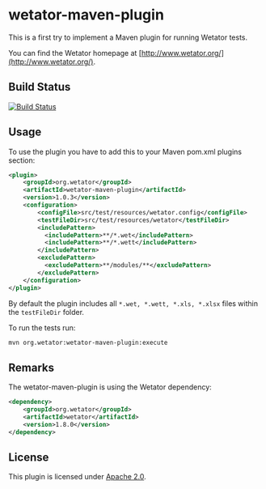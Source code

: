 # wetator-maven-plugin

This is a first try to implement a Maven plugin for running Wetator tests.

You can find the Wetator homepage at [http://www.wetator.org/](http://www.wetator.org/).

## Build Status
[![Build Status](https://travis-ci.org/fred4jupiter/wetator-maven-plugin.svg?branch=master)](https://travis-ci.org/fred4jupiter/wetator-maven-plugin)

## Usage
To use the plugin you have to add this to your Maven pom.xml plugins section:

```xml
<plugin>
    <groupId>org.wetator</groupId>
    <artifactId>wetator-maven-plugin</artifactId>
    <version>1.0.3</version>
    <configuration>
        <configFile>src/test/resources/wetator.config</configFile>
        <testFileDir>src/test/resources/wetator</testFileDir>
        <includePattern>
          <includePattern>**/*.wet</includePattern>
          <includePattern>**/*.wett</includePattern>
        </includePattern>
        <excludePattern>
          <excludePattern>**/modules/**</excludePattern>
        </excludePattern>
    </configuration>
</plugin>
```

By default the plugin includes all `*.wet, *.wett, *.xls, *.xlsx` files within the `testFileDir` folder.

To run the tests run:

```bash
mvn org.wetator:wetator-maven-plugin:execute
```

## Remarks
The wetator-maven-plugin is using the Wetator dependency:

```xml
<dependency>
    <groupId>org.wetator</groupId>
    <artifactId>wetator</artifactId>
    <version>1.8.0</version>
</dependency>
```

## License

This plugin is licensed under [Apache 2.0](http://choosealicense.com/licenses/apache-2.0/ "Apache 2.0").